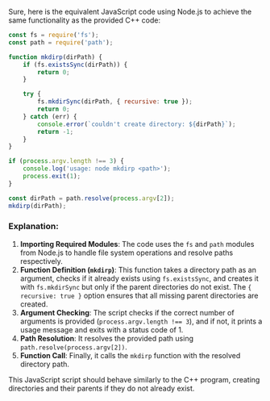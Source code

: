  Sure, here is the equivalent JavaScript code using Node.js to achieve the same functionality as the provided C++ code:

```javascript
const fs = require('fs');
const path = require('path');

function mkdirp(dirPath) {
    if (fs.existsSync(dirPath)) {
        return 0;
    }

    try {
        fs.mkdirSync(dirPath, { recursive: true });
        return 0;
    } catch (err) {
        console.error(`couldn't create directory: ${dirPath}`);
        return -1;
    }
}

if (process.argv.length !== 3) {
    console.log('usage: node mkdirp <path>');
    process.exit(1);
}

const dirPath = path.resolve(process.argv[2]);
mkdirp(dirPath);
```

### Explanation:
1. **Importing Required Modules**: The code uses the `fs` and `path` modules from Node.js to handle file system operations and resolve paths respectively.
2. **Function Definition (`mkdirp`)**: This function takes a directory path as an argument, checks if it already exists using `fs.existsSync`, and creates it with `fs.mkdirSync` but only if the parent directories do not exist. The `{ recursive: true }` option ensures that all missing parent directories are created.
3. **Argument Checking**: The script checks if the correct number of arguments is provided (`process.argv.length !== 3`), and if not, it prints a usage message and exits with a status code of 1.
4. **Path Resolution**: It resolves the provided path using `path.resolve(process.argv[2])`.
5. **Function Call**: Finally, it calls the `mkdirp` function with the resolved directory path.

This JavaScript script should behave similarly to the C++ program, creating directories and their parents if they do not already exist.
